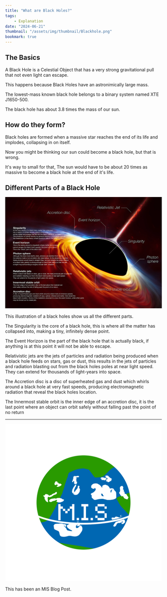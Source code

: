 ```yaml
---
title: "What are Black Holes?"
tags:
    - Explanation
date: "2024-06-21"
thumbnail: "/assets/img/thumbnail/Blackhole.png"
bookmark: true
---
```


## The Basics

A Black Hole is a Celestial Object that has a very strong gravitational pull that not even light can escape.

This happens because Black Holes have an astronimically large mass.

The lowest-mass known black hole belongs to a binary system named XTE J1650-500. 

The black hole has about 3.8 times the mass of our sun.

## How do they form?

Black holes are formed when a massive star reaches the end of its life and implodes, collapsing in on itself.

Now you might be thinking our sun could become a black hole, but that is wrong.

It's way to small for that, The sun would have to be about 20 times as massive to become a black hole at the end of it's life.

## Different Parts of a Black Hole

![Illustration](/assets/Blackhole-Illustration.png)

This illustration of a black holes show us all the different parts.

The Singularity is the core of a black hole, this is where all the matter has collapsed into, making a tiny, infinitely dense point.

The Event Horizon is the part of the black hole that is actually black, if anything is at this point it will not be able to escape.

Relativistic jets are the jets of particles and radiation being produced when a black hole feeds on stars, gas or dust, this results in the jets of particles and radiation blasting out from the black holes poles at near light speed.
They can extend for thousands of light-years into space.

The Accretion disc is a disc of superheated gas and dust which whirls around a black hole at very fast speeds, producing electromagnetic radiation that reveal the black holes location.

The Innermost stable orbit is the inner edge of an accretion disc, it is the last point where an object can orbit safely without falling past the point of no return

---

![MIS Logo](/assets/miko.png)

This has been an MIS Blog Post.


